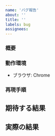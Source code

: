 ```yaml
---
name: 'バグ報告'
about: ''
title: ''
labels: bug
assignees:
---
```


### 概要

<!-- 発生した不具合を完結に説明してください -->

### 動作環境

<!-- ブラウザなど、手掛かりとなる環境を記載してください -->

- ブラウザ: Chrome

### 再現手順

<!-- 不具合を再現する手順を記載してください -->

## 期待する結果

<!-- 「再現手順」の通りに操作したとき、本来どうなるべきかを記載してください -->

## 実際の結果

<!-- 「再現手順」の通りに操作したとき、実際にどうなったかを記載してください -->
